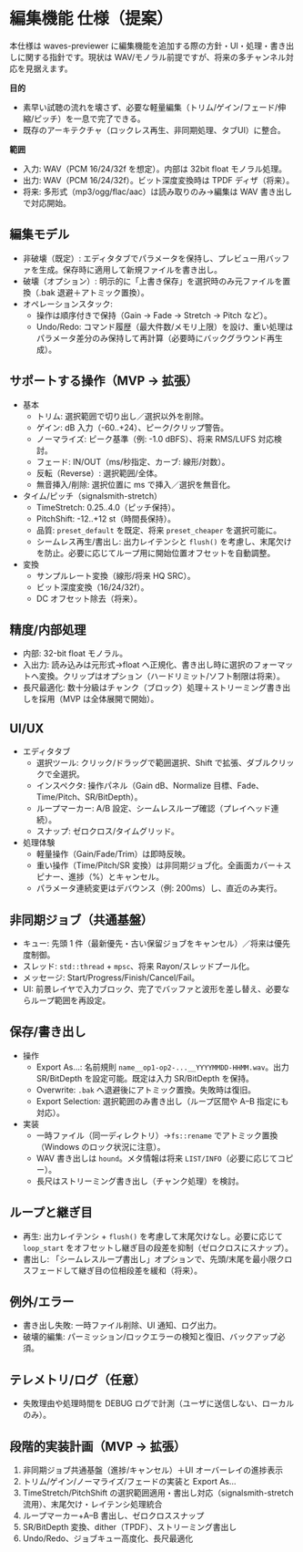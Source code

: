 # 編集機能 仕様（提案）

本仕様は waves-previewer に編集機能を追加する際の方針・UI・処理・書き出しに関する指針です。現状は WAV/モノラル前提ですが、将来の多チャンネル対応を見据えます。

**目的**
- 素早い試聴の流れを壊さず、必要な軽量編集（トリム/ゲイン/フェード/伸縮/ピッチ）を一息で完了できる。
- 既存のアーキテクチャ（ロックレス再生、非同期処理、タブUI）に整合。

**範囲**
- 入力: WAV（PCM 16/24/32f を想定）。内部は 32bit float モノラル処理。
- 出力: WAV（PCM 16/24/32f）。ビット深度変換時は TPDF ディザ（将来）。
- 将来: 多形式（mp3/ogg/flac/aac）は読み取りのみ→編集は WAV 書き出しで対応開始。

## 編集モデル
- 非破壊（既定）: エディタタブでパラメータを保持し、プレビュー用バッファを生成。保存時に適用して新規ファイルを書き出し。
- 破壊（オプション）: 明示的に「上書き保存」を選択時のみ元ファイルを置換（.bak 退避＋アトミック置換）。
- オペレーションスタック: 
  - 操作は順序付きで保持（Gain → Fade → Stretch → Pitch など）。
  - Undo/Redo: コマンド履歴（最大件数/メモリ上限）を設け、重い処理はパラメータ差分のみ保持して再計算（必要時にバックグラウンド再生成）。

## サポートする操作（MVP → 拡張）
- 基本
  - トリム: 選択範囲で切り出し／選択以外を削除。
  - ゲイン: dB 入力（-60..+24）、ピーク/クリップ警告。
  - ノーマライズ: ピーク基準（例: -1.0 dBFS）、将来 RMS/LUFS 対応検討。
  - フェード: IN/OUT（ms/秒指定、カーブ: 線形/対数）。
  - 反転（Reverse）: 選択範囲/全体。
  - 無音挿入/削除: 選択位置に ms で挿入／選択を無音化。
- タイム/ピッチ（signalsmith-stretch）
  - TimeStretch: 0.25..4.0（ピッチ保持）。
  - PitchShift: -12..+12 st（時間長保持）。
  - 品質: `preset_default` を既定、将来 `preset_cheaper` を選択可能に。
  - シームレス再生/書出し: 出力レイテンシと `flush()` を考慮し、末尾欠けを防止。必要に応じてループ用に開始位置オフセットを自動調整。
- 変換
  - サンプルレート変換（線形/将来 HQ SRC）。
  - ビット深度変換（16/24/32f）。
  - DC オフセット除去（将来）。

## 精度/内部処理
- 内部: 32-bit float モノラル。
- 入出力: 読み込みは元形式→float へ正規化、書き出し時に選択のフォーマットへ変換。クリップはオプション（ハードリミット/ソフト制限は将来）。
- 長尺最適化: 数十分級はチャンク（ブロック）処理＋ストリーミング書き出しを採用（MVP は全体展開で開始）。

## UI/UX
- エディタタブ
  - 選択ツール: クリック/ドラッグで範囲選択、Shift で拡張、ダブルクリックで全選択。
  - インスペクタ: 操作パネル（Gain dB、Normalize 目標、Fade、Time/Pitch、SR/BitDepth）。
  - ループマーカー: A/B 設定、シームレスループ確認（プレイヘッド連続）。
  - スナップ: ゼロクロス/タイムグリッド。
- 処理体験
  - 軽量操作（Gain/Fade/Trim）は即時反映。
  - 重い操作（Time/Pitch/SR 変換）は非同期ジョブ化。全画面カバー＋スピナー、進捗（%）とキャンセル。
  - パラメータ連続変更はデバウンス（例: 200ms）し、直近のみ実行。

## 非同期ジョブ（共通基盤）
- キュー: 先頭 1 件（最新優先・古い保留ジョブをキャンセル）／将来は優先度制御。
- スレッド: `std::thread` + `mpsc`、将来 Rayon/スレッドプール化。
- メッセージ: Start/Progress/Finish/Cancel/Fail。
- UI: 前景レイヤで入力ブロック、完了でバッファと波形を差し替え、必要ならループ範囲を再設定。

## 保存/書き出し
- 操作
  - Export As…: 名前規則 `name__op1-op2-...__YYYYMMDD-HHMM.wav`。出力 SR/BitDepth を設定可能。既定は入力 SR/BitDepth を保持。
  - Overwrite: `.bak` へ退避後にアトミック置換。失敗時は復旧。
  - Export Selection: 選択範囲のみ書き出し（ループ区間や A–B 指定にも対応）。
- 実装
  - 一時ファイル（同一ディレクトリ）→`fs::rename` でアトミック置換（Windows のロック状況に注意）。
  - WAV 書き出しは `hound`。メタ情報は将来 `LIST/INFO`（必要に応じてコピー）。
  - 長尺はストリーミング書き出し（チャンク処理）を検討。

## ループと継ぎ目
- 再生: 出力レイテンシ + `flush()` を考慮して末尾欠けなし。必要に応じて `loop_start` をオフセットし継ぎ目の段差を抑制（ゼロクロスにスナップ）。
- 書出し: 「シームレスループ書出し」オプションで、先頭/末尾を最小限クロスフェードして継ぎ目の位相段差を緩和（将来）。

## 例外/エラー
- 書き出し失敗: 一時ファイル削除、UI 通知、ログ出力。
- 破壊的編集: パーミッション/ロックエラーの検知と復旧、バックアップ必須。

## テレメトリ/ログ（任意）
- 失敗理由や処理時間を DEBUG ログで計測（ユーザに送信しない、ローカルのみ）。

## 段階的実装計画（MVP → 拡張）
1. 非同期ジョブ共通基盤（進捗/キャンセル）＋UI オーバーレイの進捗表示
2. トリム/ゲイン/ノーマライズ/フェードの実装と Export As…
3. TimeStretch/PitchShift の選択範囲適用・書出し対応（signalsmith-stretch 流用）、末尾欠け・レイテンシ処理統合
4. ループマーカー+A–B 書出し、ゼロクロススナップ
5. SR/BitDepth 変換、dither（TPDF）、ストリーミング書出し
6. Undo/Redo、ジョブキュー高度化、長尺最適化

